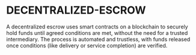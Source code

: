 # DECENTRALIZED-ESCROW
A decentralized escrow uses smart contracts on a blockchain to securely hold funds until agreed conditions are met, without the need for a trusted intermediary. The process is automated and trustless, with funds released once conditions (like delivery or service completion) are verified.
